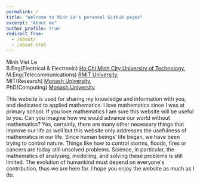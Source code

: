 ```yaml
---
permalink: /
title: "Welcome to Minh Le's personal GitHub pages"
excerpt: "About me"
author_profile: true
redirect_from: 
  - /about/
  - /about.html
---
```


Minh Viet Le <br />
B.Eng(Electrical & Electronic) [Ho Chi Minh City University of Technology](http://www.hcmut.edu.vn/), <br />
M.Eng(Telecommunications) [RMIT University](https://rmit.edu.au), <br />
MIT(Research) [Monash University](https://monash.edu.au), <br />
PhD(Computing) [Monash University](https://monash.edu.au) <br />

This website is used for sharing my knowledge and information with you, and dedicated to applied mathematics. I love mathematics since I was at primary school. If you love mathematics I am sure this website will be useful to you. Can you imagine how we would advance our world without mathematics? Yes, certainly, there are many other necessary things that improve our life as well but this website only addresses the usefulness of mathematics in our life. Since human beings' life began, we have been trying to control nature. Things like how to control storms, floods, fires or cancers are today still unsolved problems. Science, in particular, the mathematics of analysing, modelling, and solving these problems is still limited. The evolution of humankind must depend on everyone's contribution, thus we are here for. I hope you enjoy the website as much as I do. 
